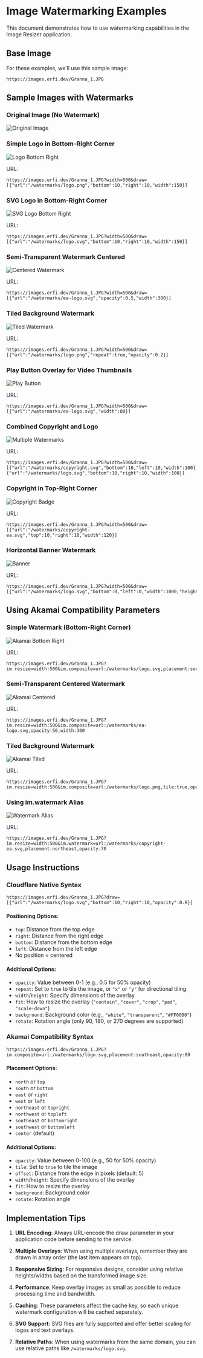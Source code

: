 # Image Watermarking Examples

This document demonstrates how to use watermarking capabilities in the Image Resizer application.

## Base Image

For these examples, we'll use this sample image:
```
https://images.erfi.dev/Granna_1.JPG
```

## Sample Images with Watermarks

### Original Image (No Watermark)

![Original Image](https://images.erfi.dev/Granna_1.JPG?width=500)

### Simple Logo in Bottom-Right Corner

![Logo Bottom Right](https://images.erfi.dev/Granna_1.JPG?width=500&draw=[{"url":"/watermarks/logo.png","bottom":10,"right":10,"width":150}])

URL:
```
https://images.erfi.dev/Granna_1.JPG?width=500&draw=[{"url":"/watermarks/logo.png","bottom":10,"right":10,"width":150}]
```

### SVG Logo in Bottom-Right Corner

![SVG Logo Bottom Right](https://images.erfi.dev/Granna_1.JPG?width=500&draw=[{"url":"/watermarks/logo.svg","bottom":10,"right":10,"width":150}])

URL:
```
https://images.erfi.dev/Granna_1.JPG?width=500&draw=[{"url":"/watermarks/logo.svg","bottom":10,"right":10,"width":150}]
```

### Semi-Transparent Watermark Centered

![Centered Watermark](https://images.erfi.dev/Granna_1.JPG?width=500&draw=[{"url":"/watermarks/ea-logo.svg","opacity":0.5,"width":300}])

URL:
```
https://images.erfi.dev/Granna_1.JPG?width=500&draw=[{"url":"/watermarks/ea-logo.svg","opacity":0.5,"width":300}]
```

### Tiled Background Watermark

![Tiled Watermark](https://images.erfi.dev/Granna_1.JPG?width=500&draw=[{"url":"/watermarks/logo.png","repeat":true,"opacity":0.2}])

URL:
```
https://images.erfi.dev/Granna_1.JPG?width=500&draw=[{"url":"/watermarks/logo.png","repeat":true,"opacity":0.2}]
```

### Play Button Overlay for Video Thumbnails

![Play Button](https://images.erfi.dev/Granna_1.JPG?width=500&draw=[{"url":"/watermarks/ea-logo.svg","width":80}])

URL:
```
https://images.erfi.dev/Granna_1.JPG?width=500&draw=[{"url":"/watermarks/ea-logo.svg","width":80}]
```

### Combined Copyright and Logo

![Multiple Watermarks](https://images.erfi.dev/Granna_1.JPG?width=500&draw=[{"url":"/watermarks/copyright.svg","bottom":10,"left":10,"width":100},{"url":"/watermarks/logo.svg","bottom":10,"right":10,"width":100}])

URL:
```
https://images.erfi.dev/Granna_1.JPG?width=500&draw=[{"url":"/watermarks/copyright.svg","bottom":10,"left":10,"width":100},{"url":"/watermarks/logo.svg","bottom":10,"right":10,"width":100}]
```

### Copyright in Top-Right Corner

![Copyright Badge](https://images.erfi.dev/Granna_1.JPG?width=500&draw=[{"url":"/watermarks/copyright-ea.svg","top":10,"right":10,"width":120}])

URL:
```
https://images.erfi.dev/Granna_1.JPG?width=500&draw=[{"url":"/watermarks/copyright-ea.svg","top":10,"right":10,"width":120}]
```

### Horizontal Banner Watermark

![Banner](https://images.erfi.dev/Granna_1.JPG?width=500&draw=[{"url":"/watermarks/logo.svg","bottom":0,"left":0,"width":1000,"height":80,"fit":"cover"}])

URL:
```
https://images.erfi.dev/Granna_1.JPG?width=500&draw=[{"url":"/watermarks/logo.svg","bottom":0,"left":0,"width":1000,"height":80,"fit":"cover"}]
```

## Using Akamai Compatibility Parameters

### Simple Watermark (Bottom-Right Corner)

![Akamai Bottom Right](https://images.erfi.dev/Granna_1.JPG?im.resize=width:500&im.composite=url:/watermarks/logo.svg,placement:southeast,width:150,offset:10)

URL:
```
https://images.erfi.dev/Granna_1.JPG?im.resize=width:500&im.composite=url:/watermarks/logo.svg,placement:southeast,width:150,offset:10
```

### Semi-Transparent Centered Watermark

![Akamai Centered](https://images.erfi.dev/Granna_1.JPG?im.resize=width:500&im.composite=url:/watermarks/ea-logo.svg,opacity:50,width:300)

URL:
```
https://images.erfi.dev/Granna_1.JPG?im.resize=width:500&im.composite=url:/watermarks/ea-logo.svg,opacity:50,width:300
```

### Tiled Background Watermark

![Akamai Tiled](https://images.erfi.dev/Granna_1.JPG?im.resize=width:500&im.composite=url:/watermarks/logo.png,tile:true,opacity:20)

URL:
```
https://images.erfi.dev/Granna_1.JPG?im.resize=width:500&im.composite=url:/watermarks/logo.png,tile:true,opacity:20
```

### Using im.watermark Alias

![Watermark Alias](https://images.erfi.dev/Granna_1.JPG?im.resize=width:500&im.watermark=url:/watermarks/copyright-ea.svg,placement:northeast,opacity:70)

URL:
```
https://images.erfi.dev/Granna_1.JPG?im.resize=width:500&im.watermark=url:/watermarks/copyright-ea.svg,placement:northeast,opacity:70
```

## Usage Instructions

### Cloudflare Native Syntax

```
https://images.erfi.dev/Granna_1.JPG?draw=[{"url":"/watermarks/logo.svg","bottom":10,"right":10,"opacity":0.8}]
```

#### Positioning Options:
- `top`: Distance from the top edge
- `right`: Distance from the right edge
- `bottom`: Distance from the bottom edge
- `left`: Distance from the left edge
- No position = centered

#### Additional Options:
- `opacity`: Value between 0-1 (e.g., 0.5 for 50% opacity)
- `repeat`: Set to `true` to tile the image, or `"x"` or `"y"` for directional tiling
- `width`/`height`: Specify dimensions of the overlay
- `fit`: How to resize the overlay (`"contain"`, `"cover"`, `"crop"`, `"pad"`, `"scale-down"`)
- `background`: Background color (e.g., `"white"`, `"transparent"`, `"#FF0000"`)
- `rotate`: Rotation angle (only 90, 180, or 270 degrees are supported)

### Akamai Compatibility Syntax

```
https://images.erfi.dev/Granna_1.JPG?im.composite=url:/watermarks/logo.svg,placement:southeast,opacity:80
```

#### Placement Options:
- `north` or `top`
- `south` or `bottom`
- `east` or `right`
- `west` or `left`
- `northeast` or `topright`
- `northwest` or `topleft`
- `southeast` or `bottomright`
- `southwest` or `bottomleft`
- `center` (default)

#### Additional Options:
- `opacity`: Value between 0-100 (e.g., 50 for 50% opacity)
- `tile`: Set to `true` to tile the image
- `offset`: Distance from the edge in pixels (default: 5)
- `width`/`height`: Specify dimensions of the overlay
- `fit`: How to resize the overlay
- `background`: Background color
- `rotate`: Rotation angle

## Implementation Tips

1. **URL Encoding**: Always URL-encode the draw parameter in your application code before sending to the service.

2. **Multiple Overlays**: When using multiple overlays, remember they are drawn in array order (the last item appears on top).

3. **Responsive Sizing**: For responsive designs, consider using relative heights/widths based on the transformed image size.

4. **Performance**: Keep overlay images as small as possible to reduce processing time and bandwidth.

5. **Caching**: These parameters affect the cache key, so each unique watermark configuration will be cached separately.

6. **SVG Support**: SVG files are fully supported and offer better scaling for logos and text overlays.

7. **Relative Paths**: When using watermarks from the same domain, you can use relative paths like `/watermarks/logo.svg`.